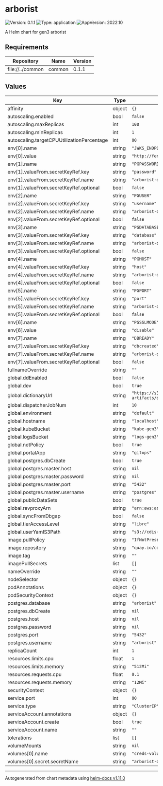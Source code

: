 # arborist

![Version: 0.1.1](https://img.shields.io/badge/Version-0.1.1-informational?style=flat-square) ![Type: application](https://img.shields.io/badge/Type-application-informational?style=flat-square) ![AppVersion: 2022.10](https://img.shields.io/badge/AppVersion-2022.10-informational?style=flat-square)

A Helm chart for gen3 arborist

## Requirements

| Repository | Name | Version |
|------------|------|---------|
| file://../common | common | 0.1.1 |

## Values

| Key | Type | Default | Description |
|-----|------|---------|-------------|
| affinity | object | `{}` |  |
| autoscaling.enabled | bool | `false` |  |
| autoscaling.maxReplicas | int | `100` |  |
| autoscaling.minReplicas | int | `1` |  |
| autoscaling.targetCPUUtilizationPercentage | int | `80` |  |
| env[0].name | string | `"JWKS_ENDPOINT"` |  |
| env[0].value | string | `"http://fence-service/.well-known/jwks"` |  |
| env[1].name | string | `"PGPASSWORD"` |  |
| env[1].valueFrom.secretKeyRef.key | string | `"password"` |  |
| env[1].valueFrom.secretKeyRef.name | string | `"arborist-dbcreds"` |  |
| env[1].valueFrom.secretKeyRef.optional | bool | `false` |  |
| env[2].name | string | `"PGUSER"` |  |
| env[2].valueFrom.secretKeyRef.key | string | `"username"` |  |
| env[2].valueFrom.secretKeyRef.name | string | `"arborist-dbcreds"` |  |
| env[2].valueFrom.secretKeyRef.optional | bool | `false` |  |
| env[3].name | string | `"PGDATABASE"` |  |
| env[3].valueFrom.secretKeyRef.key | string | `"database"` |  |
| env[3].valueFrom.secretKeyRef.name | string | `"arborist-dbcreds"` |  |
| env[3].valueFrom.secretKeyRef.optional | bool | `false` |  |
| env[4].name | string | `"PGHOST"` |  |
| env[4].valueFrom.secretKeyRef.key | string | `"host"` |  |
| env[4].valueFrom.secretKeyRef.name | string | `"arborist-dbcreds"` |  |
| env[4].valueFrom.secretKeyRef.optional | bool | `false` |  |
| env[5].name | string | `"PGPORT"` |  |
| env[5].valueFrom.secretKeyRef.key | string | `"port"` |  |
| env[5].valueFrom.secretKeyRef.name | string | `"arborist-dbcreds"` |  |
| env[5].valueFrom.secretKeyRef.optional | bool | `false` |  |
| env[6].name | string | `"PGSSLMODE"` |  |
| env[6].value | string | `"disable"` |  |
| env[7].name | string | `"DBREADY"` |  |
| env[7].valueFrom.secretKeyRef.key | string | `"dbcreated"` |  |
| env[7].valueFrom.secretKeyRef.name | string | `"arborist-dbcreds"` |  |
| env[7].valueFrom.secretKeyRef.optional | bool | `false` |  |
| fullnameOverride | string | `""` |  |
| global.ddEnabled | bool | `false` |  |
| global.dev | bool | `true` |  |
| global.dictionaryUrl | string | `"https://s3.amazonaws.com/dictionary-artifacts/datadictionary/develop/schema.json"` |  |
| global.dispatcherJobNum | int | `10` |  |
| global.environment | string | `"default"` |  |
| global.hostname | string | `"localhost"` |  |
| global.kubeBucket | string | `"kube-gen3"` |  |
| global.logsBucket | string | `"logs-gen3"` |  |
| global.netPolicy | bool | `true` |  |
| global.portalApp | string | `"gitops"` |  |
| global.postgres.dbCreate | bool | `true` |  |
| global.postgres.master.host | string | `nil` |  |
| global.postgres.master.password | string | `nil` |  |
| global.postgres.master.port | string | `"5432"` |  |
| global.postgres.master.username | string | `"postgres"` |  |
| global.publicDataSets | bool | `true` |  |
| global.revproxyArn | string | `"arn:aws:acm:us-east-1:123456:certificate"` |  |
| global.syncFromDbgap | bool | `false` |  |
| global.tierAccessLevel | string | `"libre"` |  |
| global.userYamlS3Path | string | `"s3://cdis-gen3-users/test/user.yaml"` |  |
| image.pullPolicy | string | `"IfNotPresent"` |  |
| image.repository | string | `"quay.io/cdis/arborist"` |  |
| image.tag | string | `""` |  |
| imagePullSecrets | list | `[]` |  |
| nameOverride | string | `""` |  |
| nodeSelector | object | `{}` |  |
| podAnnotations | object | `{}` |  |
| podSecurityContext | object | `{}` |  |
| postgres.database | string | `"arborist"` |  |
| postgres.dbCreate | string | `nil` |  |
| postgres.host | string | `nil` |  |
| postgres.password | string | `nil` |  |
| postgres.port | string | `"5432"` |  |
| postgres.username | string | `"arborist"` |  |
| replicaCount | int | `1` |  |
| resources.limits.cpu | float | `1` |  |
| resources.limits.memory | string | `"512Mi"` |  |
| resources.requests.cpu | float | `0.1` |  |
| resources.requests.memory | string | `"12Mi"` |  |
| securityContext | object | `{}` |  |
| service.port | int | `80` |  |
| service.type | string | `"ClusterIP"` |  |
| serviceAccount.annotations | object | `{}` |  |
| serviceAccount.create | bool | `true` |  |
| serviceAccount.name | string | `""` |  |
| tolerations | list | `[]` |  |
| volumeMounts | string | `nil` |  |
| volumes[0].name | string | `"creds-volume"` |  |
| volumes[0].secret.secretName | string | `"arborist-dbcreds"` |  |

----------------------------------------------
Autogenerated from chart metadata using [helm-docs v1.11.0](https://github.com/norwoodj/helm-docs/releases/v1.11.0)
